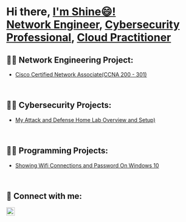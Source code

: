 <h1>Hi there, <a href="https://www.linkedin.com/in/Shine-k/"> I'm Shine😄! <br/><a href="https://github.com/KennyShyne/Network-Engineering-Projects.git">Network Engineer</a>, <a href="https://github.com/KennyShyne/CyberSecurity-Projects.git">Cybersecurity Professional</a>, <a href="https://github.com/KennyShyne/Cloud-Projects.git">Cloud Practitioner</a>

<h2>👨‍💻 Network Engineering Project:</h2> 

- [Cisco Certified Network Associate(CCNA 200 - 301) ](https://github.com/KennyShyne/Network-Engineering-Projects)

&nbsp;

<h2>👨‍💻 Cybersecurity Projects:</h2> 

- [My Attack and Defense Home Lab Overview and Setup) ](https://github.com/KennyShyne/CyberSecurity-Projects)


&nbsp;

<h2>👨‍💻 Programming Projects:</h2>

- [Showing Wifi Connections and Password On Windows 10](https://github.com/KennyShyne/Programming-Projects#programming-projects)


&nbsp;

<h2> 🤳 Connect with me:</h2>

[<img align="center" alt="ShyneKenny | LinkedIn" width="22px" src="https://cdn.jsdelivr.net/npm/simple-icons@v3/icons/linkedin.svg" />][linkedin]

[linkedin]: https://linkedin.com/in/shine-k


<!--
**KennyShyne/KennyShyne** is a ✨ _special_ ✨ repository because its `README.md` (this file) appears on your GitHub profile.

Here are some ideas to get you started:

- 🔭 I’m currently working on ...
- 🌱 I’m currently learning ...
- 👯 I’m looking to collaborate on ...
- 🤔 I’m looking for help with ...
- 💬 Ask me about ...
- 📫 How to reach me: ...
- 😄 Pronouns: ...
- ⚡ Fun fact: ...
-->
